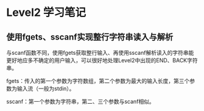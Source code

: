# Level2 学习笔记
## 使用fgets、sscanf实现整行字符串读入与解析
与scanf函数不同，使用fgets获取整行输入、再使用sscanf解析读入的字符串能更好地应多不确定的用户输入，可以很好地处理Level2中出现的END、BACK字符串。

fgets：传入的第一个参数为字符数组，第二个参数为最大的输入长度，第三个参数为输入流（一般为stdin）。

sscanf：第一个参数为字符串，第二、三个参数与scanf相似。
